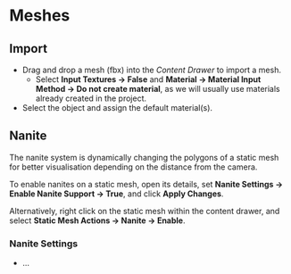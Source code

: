 # Meshes

## Import
* Drag and drop a mesh (fbx) into the *Content Drawer* to import a mesh.
  * Select **Input Textures -> False** and  **Material -> Material Input Method -> Do not create material**, as we will usually use materials already created in the project.
* Select the object and assign the default material(s).

## Nanite
The nanite system is dynamically changing the polygons of a static mesh for better visualisation depending on the distance from the camera.

To enable nanites on a static mesh, open its details, set **Nanite Settings -> Enable Nanite Support -> True**, and click **Apply Changes**.

Alternatively, right click on the static mesh within the content drawer, and select **Static Mesh Actions -> Nanite -> Enable**.

### Nanite Settings
* ...